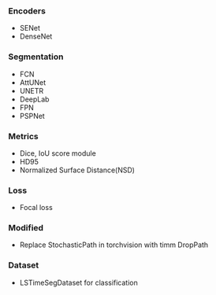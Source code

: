 ### Encoders

* SENet
* DenseNet

### Segmentation

* FCN
* AttUNet
* UNETR
* DeepLab
* FPN
* PSPNet

### Metrics

* Dice, IoU score module
* HD95
* Normalized Surface Distance(NSD)

### Loss

* Focal loss

### Modified

* Replace StochasticPath in torchvision with timm DropPath

### Dataset

* LSTimeSegDataset for classification

